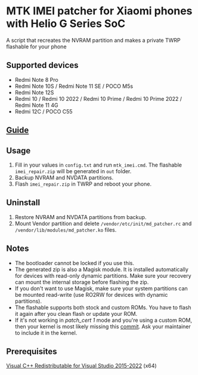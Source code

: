 # MTK IMEI patcher for Xiaomi phones with Helio G Series SoC
A script that recreates the NVRAM partition and makes a private TWRP flashable for your phone

## Supported devices
- Redmi Note 8 Pro
- Redmi Note 10S / Redmi Note 11 SE / POCO M5s
- Redmi Note 12S
- Redmi 10 / Redmi 10 2022 / Redmi 10 Prime / Redmi 10 Prime 2022 / Redmi Note 11 4G
- Redmi 12C / POCO C55

## [Guide](https://graph.org/IMEI-Restoration-05-04)

## Usage
1. Fill in your values in `config.txt` and run `mtk_imei.cmd`. The flashable `imei_repair.zip` will be generated in `out` folder.
2. Backup NVRAM and NVDATA partitions.
3. Flash `imei_repair.zip` in TWRP and reboot your phone.

## Uninstall
1. Restore NVRAM and NVDATA partitions from backup.
2. Mount Vendor partition and delete `/vendor/etc/init/md_patcher.rc` and `/vendor/lib/modules/md_patcher.ko` files.

## Notes
- The bootloader cannot be locked if you use this.
- The generated zip is also a Magisk module. It is installed automatically for devices with read-only dynamic partitions. Make sure your recovery can mount the internal storage before flashing the zip.
- If you don't want to use Magisk, make sure your system partitions can be mounted read-write (use RO2RW for devices with dynamic partitions).
- The flashable supports both stock and custom ROMs. You have to flash it again after you clean flash or update your ROM.
- If it's not working in *patch_cert 1* mode and you're using a custom ROM, then your kernel is most likely missing this [commit](https://github.com/AgentFabulous/begonia/commit/111f687d092b7fd1ccc64710795035ef30520629). Ask your maintainer to include it in the kernel.

## Prerequisites
[Visual C++ Redistributable for Visual Studio 2015-2022](https://aka.ms/vs/17/release/vc_redist.x64.exe) (x64)
